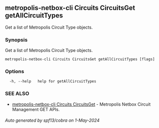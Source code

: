 ## metropolis-netbox-cli Circuits CircuitsGet getAllCircuitTypes

Get a list of Metropolis Circuit Type objects.

### Synopsis

Get a list of Metropolis Circuit Type objects.

```
metropolis-netbox-cli Circuits CircuitsGet getAllCircuitTypes [flags]
```

### Options

```
  -h, --help   help for getAllCircuitTypes
```

### SEE ALSO

* [metropolis-netbox-cli Circuits CircuitsGet](metropolis-netbox-cli_Circuits_CircuitsGet.md)	 - Metropolis Netbox Circuit Management GET APIs.

###### Auto generated by spf13/cobra on 1-May-2024
